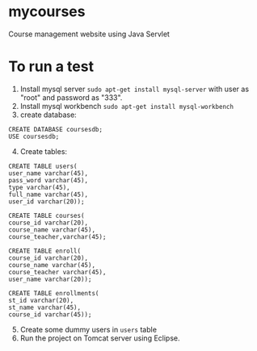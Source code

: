 # mycourses
Course management website using Java Servlet

# To run a test
1. Install mysql server `sudo apt-get install mysql-server` with user as "root" and password as "333".
2. Install mysql workbench `sudo apt-get install mysql-workbench`
3. create database:
```
CREATE DATABASE coursesdb;
USE coursesdb;
```
4. Create tables:
```
CREATE TABLE users(
user_name varchar(45),
pass_word varchar(45),
type varchar(45),
full_name varchar(45),
user_id varchar(20));

CREATE TABLE courses(
course_id varchar(20),
course_name varchar(45),
course_teacher,varchar(45);

CREATE TABLE enroll(
course_id varchar(20),
course_name varchar(45),
course_teacher varchar(45),
user_name varchar(20));

CREATE TABLE enrollments(
st_id varchar(20),
st_name varchar(45),
course_id varchar(45));
```

5. Create some dummy users in `users` table
6. Run the project on Tomcat server using Eclipse.
